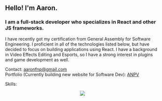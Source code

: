 ## Hello! I'm Aaron.

### I am a full-stack developer who specializes in React and other JS frameworks.

I have recently got my certification from General Assembly for Software Engineering. I proficient in all of the technologies listed below, but have decided to focus on building applications using React. I have a background in Video Effects Editing and Esports, so I have a strong interest in plugins and game development as well. 
<br />

Contact: [aaronfnp@gmail.com](aaronfnp@gmail.com)
<br />
Portfolio (Currently building new website for Software Dev): [ANPV](https://anpv.webnode.page/)

Skills:
<p align="center">
<!-- [![Web Dev Skills] -->
  <img src="https://skillicons.dev/icons?i=html,css,js,nodejs,express,react,django,py,cs,mongodb,mysql,postgres,aws,gcp,heroku,github,replit,discord,vscode,npm,figma,blender,unity,ae,ai,ps,pr&theme=dark&perline=6" />
</p>

<!--
**aaronfnp/aaronfnp** is a ✨ _special_ ✨ repository because its `README.md` (this file) appears on your GitHub profile.

Here are some ideas to get you started:

- 🔭 I’m currently working on ...
- 🌱 I’m currently learning ...
- 👯 I’m looking to collaborate on ...
- 🤔 I’m looking for help with ...
- 💬 Ask me about ...
- 📫 How to reach me: ...
- 😄 Pronouns: ...
- ⚡ Fun fact: ...
-->
